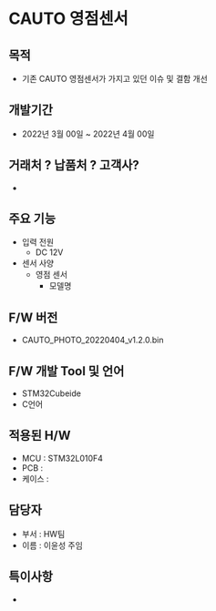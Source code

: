 # CAUTO 영점센서

## 목적

* 기존 CAUTO 영점센서가 가지고 있던 이슈 및 결함 개선

## 개발기간

* 2022년 3월 00일 ~ 2022년 4월 00일

## 거래처 ? 납품처 ? 고객사?

* 

## 주요 기능

* 입력 전원
  * DC 12V
* 센서 사양
  * 영점 센서
    * 모델명


## F/W 버전

* CAUTO_PHOTO_20220404_v1.2.0.bin

## F/W 개발 Tool 및 언어

* STM32Cubeide
* C언어

## 적용된 H/W

* MCU : STM32L010F4
* PCB : 
* 케이스 :

## 담당자 

* 부서 : HW팀
* 이름 : 이윤성 주임

## 특이사항 

* 

